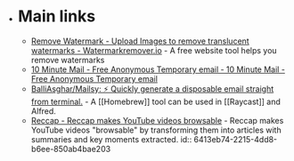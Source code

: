- # Main links
	- [Remove Watermark - Upload Images to remove translucent watermarks - Watermarkremover.io](https://www.watermarkremover.io/upload) - A free website tool helps you remove watermarks
	- [10 Minute Mail - Free Anonymous Temporary email - 10 Minute Mail - Free Anonymous Temporary email](https://10minutemail.com/)
	- [BalliAsghar/Mailsy: ⚡️ Quickly generate a disposable email straight from terminal.](https://github.com/BalliAsghar/Mailsy) - A [[Homebrew]] tool can be used in [[Raycast]] and Alfred.
	- [Reccap - Reccap makes YouTube videos browsable](https://reccap.it/) - Reccap makes YouTube videos "browsable" by transforming them into articles with summaries and key moments extracted.
	  id:: 6413eb74-2215-4dd8-b6ee-850ab4bae203